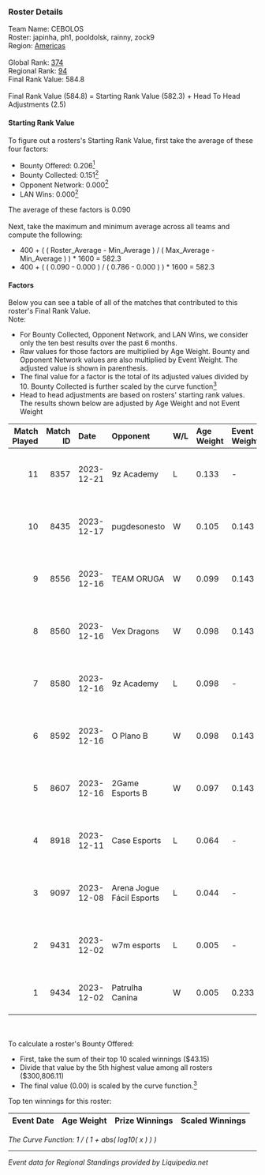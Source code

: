 ### Roster Details<br />
Team Name: CEBOLOS<br />
Roster: japinha, ph1, pooldolsk, rainny, zock9<br />
Region: [Americas]( ../standings_americas.md)<br />
<br />
Global Rank: [374](../standings_global.md)<br />
Regional Rank: [94]( ../standings_americas.md)<br />
Final Rank Value:  584.8<br />
<br />
Final Rank Value (584.8) = Starting Rank Value (582.3) + Head To Head Adjustments (2.5)<br />

#### Starting Rank Value<br />
To figure out a rosters's Starting Rank Value, first take the average of these four factors:<br />
- Bounty Offered: 0.206[<sup>1</sup>](#table2)
- Bounty Collected: 0.151[<sup>2</sup>](#table1)
- Opponent Network: 0.000[<sup>2</sup>](#table1)
- LAN Wins: 0.000[<sup>2</sup>](#table1)

The average of these factors is 0.090<br />
<br />
Next, take the maximum and minimum average across all teams and compute the following:<br />
- 400 + ( ( Roster_Average - Min_Average ) / ( Max_Average - Min_Average ) ) * 1600 = 582.3
- 400 + ( ( 0.090 - 0.000 ) / ( 0.786 - 0.000 ) ) * 1600 = 582.3


#### Factors<br />
Below you can see a table of all of the matches that contributed to this roster's Final Rank Value.<br />
Note:<br />

- For Bounty Collected, Opponent Network, and LAN Wins, we consider only the ten best results over the past 6 months.
- Raw values for those factors are multiplied by Age Weight. Bounty and Opponent Network values are also multiplied by Event Weight. The adjusted value is shown in parenthesis.
- The final value for a factor is the total of its adjusted values divided by 10. Bounty Collected is further scaled by the curve function[<sup>3</sup>](#curveFunction)
- Head to head adjustments are based on rosters' starting rank values. The results shown below are adjusted by Age Weight and not Event Weight
<span id="table1"></span><br />


| Match Played | Match ID | Date       | Opponent                  | W/L | Age Weight | Event Weight | Bounty Collected | Opponent Network | LAN Wins  | H2H Adj. | Roster                                   |
| -: | -: | :- | :- | :- | :- | :- | :- | :- | :- | -: | :- |
|           11 |     8357 | 2023-12-21 | 9z Academy                | L   | 0.133      | -            | -                | -                | -         |    -1.58 | japinha, ph1, pooldolsk, rainny, zock9   |
|           10 |     8435 | 2023-12-17 | pugdesonesto              | W   | 0.105      | 0.143        | 0.001 (0.000)    | 0.146 (0.002)    | 0 (0.000) |     1.95 | japinha, ph1, pooldolsk, rainny, zock9   |
|            9 |     8556 | 2023-12-16 | TEAM ORUGA                | W   | 0.099      | 0.143        | 0.000 (0.000)    | 0.094 (0.001)    | 0 (0.000) |     1.65 | japinha, ph1, pooldolsk, rainny, zock9   |
|            8 |     8560 | 2023-12-16 | Vex Dragons               | W   | 0.098      | 0.143        | 0.000 (0.000)    | 0.005 (0.000)    | 0 (0.000) |     1.50 | japinha, ph1, pooldolsk, rainny, zock9   |
|            7 |     8580 | 2023-12-16 | 9z Academy                | L   | 0.098      | -            | -                | -                | -         |    -1.16 | japinha, ph1, pooldolsk, rainny, zock9   |
|            6 |     8592 | 2023-12-16 | O Plano B                 | W   | 0.098      | 0.143        | 0.000 (0.000)    | 0.000 (0.000)    | 0 (0.000) |     0.81 | japinha, ph1, pooldolsk, rainny, zock9   |
|            5 |     8607 | 2023-12-16 | 2Game Esports B           | W   | 0.097      | 0.143        | 0.000 (0.000)    | 0.000 (0.000)    | 0 (0.000) |     0.82 | japinha, ph1, pooldolsk, rainny, zock9   |
|            4 |     8918 | 2023-12-11 | Case Esports              | L   | 0.064      | -            | -                | -                | -         |    -0.75 | guizin, ph1, pooldolsk, rainny, zock9    |
|            3 |     9097 | 2023-12-08 | Arena Jogue Fácil Esports | L   | 0.044      | -            | -                | -                | -         |    -0.66 | guizin, ph1, pooldolsk, rainny, zock9    |
|            2 |     9431 | 2023-12-02 | w7m esports               | L   | 0.005      | -            | -                | -                | -         |    -0.09 | Alisson, koala, pooldolsk, rainny, zock9 |
|            1 |     9434 | 2023-12-02 | Patrulha Canina           | W   | 0.005      | 0.233        | 0.000 (0.000)    | 0.000 (0.000)    | 0 (0.000) |     0.04 | dudinho, huffy, kln, lokyy, sanc         |

<br />
<span id="table2"></span><br />
To calculate a roster's Bounty Offered:<br />

- First, take the sum of their top 10 scaled winnings ($43.15)
- Divide that value by the 5th highest value among all rosters ($300,806.11)
- The final value (0.00) is scaled by the curve function.[<sup>3</sup>](#curveFunction)

Top ten winnings for this roster:<br />

| Event Date | Age Weight | Prize Winnings | Scaled Winnings |
| :- | -: | :- | :- |


<span id="curveFunction"></span>_The Curve Function: 1 / ( 1 + abs( log10( x ) ) )_<br />

---
_Event data for Regional Standings provided by Liquipedia.net_<br />

